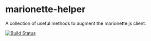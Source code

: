 marionette-helper
=================

A collection of useful methods to augment the marionette js client.

[![Build
Status](https://travis-ci.org/mozilla-b2g/marionette-helper.png?branch=master)](https://travis-ci.org/mozilla-b2g/marionette-helper)
